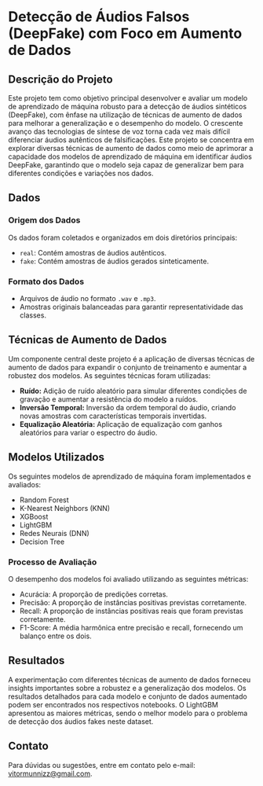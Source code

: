 # Detecção de Áudios Falsos (DeepFake) com Foco em Aumento de Dados

## Descrição do Projeto

Este projeto tem como objetivo principal desenvolver e avaliar um modelo de aprendizado de máquina robusto para a detecção de áudios sintéticos (DeepFake), com ênfase na utilização de técnicas de aumento de dados para melhorar a generalização e o desempenho do modelo. O crescente avanço das tecnologias de síntese de voz torna cada vez mais difícil diferenciar áudios autênticos de falsificações. Este projeto se concentra em explorar diversas técnicas de aumento de dados como meio de aprimorar a capacidade dos modelos de aprendizado de máquina em identificar áudios DeepFake, garantindo que o modelo seja capaz de generalizar bem para diferentes condições e variações nos dados.

## Dados

### Origem dos Dados
Os dados foram coletados e organizados em dois diretórios principais:

*   `real`: Contém amostras de áudios autênticos.
*   `fake`: Contém amostras de áudios gerados sinteticamente.

### Formato dos Dados
*   Arquivos de áudio no formato `.wav` e `.mp3`.
*   Amostras originais balanceadas para garantir representatividade das classes.

## Técnicas de Aumento de Dados

Um componente central deste projeto é a aplicação de diversas técnicas de aumento de dados para expandir o conjunto de treinamento e aumentar a robustez dos modelos. As seguintes técnicas foram utilizadas:

*   **Ruído:** Adição de ruído aleatório para simular diferentes condições de gravação e aumentar a resistência do modelo a ruídos.
*   **Inversão Temporal:** Inversão da ordem temporal do áudio, criando novas amostras com características temporais invertidas.
*   **Equalização Aleatória:** Aplicação de equalização com ganhos aleatórios para variar o espectro do áudio.

## Modelos Utilizados

Os seguintes modelos de aprendizado de máquina foram implementados e avaliados:

*   Random Forest
*   K-Nearest Neighbors (KNN)
*   XGBoost
*   LightGBM
*   Redes Neurais (DNN)
*   Decision Tree

### Processo de Avaliação

O desempenho dos modelos foi avaliado utilizando as seguintes métricas:

*   Acurácia: A proporção de predições corretas.
*   Precisão: A proporção de instâncias positivas previstas corretamente.
*   Recall: A proporção de instâncias positivas reais que foram previstas corretamente.
*   F1-Score: A média harmônica entre precisão e recall, fornecendo um balanço entre os dois.

## Resultados

A experimentação com diferentes técnicas de aumento de dados forneceu insights importantes sobre a robustez e a generalização dos modelos. Os resultados detalhados para cada modelo e conjunto de dados aumentado podem ser encontrados nos respectivos notebooks. O LightGBM apresentou as maiores métricas, sendo o melhor modelo para o problema de detecção dos áudios fakes neste dataset.

## Contato
Para dúvidas ou sugestões, entre em contato pelo e-mail: vitormunnizz@gmail.com.
